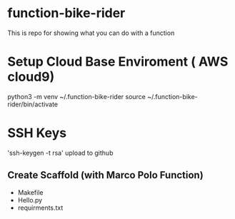 # function-bike-rider
This is repo for showing what you can do with a function


# Setup Cloud Base Enviroment ( AWS cloud9)
python3 -m venv ~/.function-bike-rider
source ~/.function-bike-rider/bin/activate


# SSH Keys
'ssh-keygen -t rsa'
upload to github

## Create Scaffold (with Marco Polo Function)

* Makefile
* Hello.py
* requirments.txt
